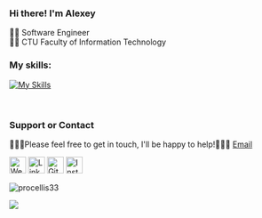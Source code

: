 ### Hi there! I'm Alexey
👨‍💻 Software Engineer<br/>
👨‍🎓 CTU Faculty of Information Technology
<!--
**procellis33/procellis33** is a ✨ _special_ ✨ repository because its `README.md` (this file) appears on your GitHub profile.

Here are some ideas to get you started:

- 🔭 I’m currently working on ...
- 🌱 I’m currently learning ...
- 👯 I’m looking to collaborate on ...
- 🤔 I’m looking for help with ...
- 💬 Ask me about ...
- 📫 How to reach me: ...
- 😄 Pronouns: ...
- ⚡ Fun fact: ...
-->
### My skills:
[![My Skills](https://skillicons.dev/icons?i=js,ts,html,css,scss,react,redux,vite,webpack,tailwind,postgres,git,github,gitlab,figma,c)](https://skillicons.dev)

<br/>

### Support or Contact

👨🏻‍💻Please feel free to get in touch, I'll be happy to help!💁🏻‍♂️ [Email](aleksey55121@gmail.com)

<a href="https://procellis33.github.io/" target="_blank"><img src="https://raw.githubusercontent.com/nakulbhati/nakulbhati/master/contain/www.png" alt="Website" width="30"></a>
<a href="https://www.linkedin.com/in/procellis33/" target="_blank"><img src="https://raw.githubusercontent.com/nakulbhati/nakulbhati/master/contain/in.png" alt="LinkedIn" width="30"></a>
<a href="https://github.com/procellis33" target="_blank"><img src="https://raw.githubusercontent.com/nakulbhati/nakulbhati/master/contain/git.png" alt="GitHub" width="30"></a>
<a href="https://www.instagram.com/name_romanov/" target="_blank"><img src="https://raw.githubusercontent.com/nakulbhati/nakulbhati/master/contain/ig.png" alt="Instagram" width="30"></a>

<p align="left"> <img src="https://komarev.com/ghpvc/?username=procellis33&color=brightgreen" alt="procellis33" /> </p>
<p align="left"><img src="https://github-readme-stats.vercel.app/api/top-langs/?username=procellis33&theme=merko&layout=compact&hide_langs_below=1" /></p>

